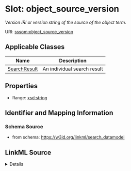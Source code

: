 # Slot: object_source_version
_Version IRI or version string of the source of the object term._


URI: [sssom:object_source_version](http://w3id.org/sssom/object_source_version)



<!-- no inheritance hierarchy -->




## Applicable Classes

| Name | Description |
| --- | --- |
[SearchResult](SearchResult.md) | An individual search result






## Properties

* Range: [xsd:string](http://www.w3.org/2001/XMLSchema#string)







## Identifier and Mapping Information







### Schema Source


* from schema: https://w3id.org/linkml/search_datamodel




## LinkML Source

<details>
```yaml
name: object_source_version
description: Version IRI or version string of the source of the object term.
from_schema: https://w3id.org/linkml/search_datamodel
rank: 1000
slot_uri: sssom:object_source_version
alias: object_source_version
owner: SearchResult
domain_of:
- SearchResult
range: string

```
</details>
